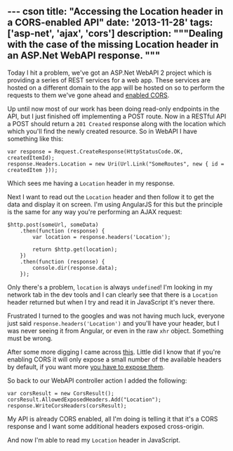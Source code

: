 --- cson
title: "Accessing the Location header in a CORS-enabled API"
date: '2013-11-28'
tags: ['asp-net', 'ajax', 'cors']
description: """Dealing with the case of the missing Location header in an ASP.Net WebAPI response.
"""
---

Today I hit a problem, we've got an ASP.Net WebAPI 2 project which is providing a series of REST services for a web app. These services are hosted on a different domain to the app will be hosted on so to perform the requests to them we've gone ahead and [enabled CORS](http://enable-cors.org/).

Up until now most of our work has been doing read-only endpoints in the API, but I just finished off implementing a POST route. Now in a RESTful API a POST should return a `201 Created` response along with the location which which you'll find the newly created resource. So in WebAPI I have something like this:

    var response = Request.CreateResponse(HttpStatusCode.OK, createdItemId);
    response.Headers.Location = new Uri(Url.Link("SomeRoutes", new { id = createdItem }));

Which sees me having a `Location` header in my response.

Next I want to read out the `Location` header and then follow it to get the data and display it on screen. I'm using AngularJS for this but the principle is the same for any way you're performing an AJAX request:

    $http.post(someUrl, someData)
        .then(function (response) {
            var location = response.headers('Location');

            return $http.get(location);
        })
        .then(function (response) {
            console.dir(response.data);
        });

Only there's a problem, `location` is always `undefined`! I'm looking in my network tab in the dev tools and I can clearly see that there is a `Location` header returned but when I try and read it in JavaScript it's never there.

Frustrated I turned to the googles and was not having much luck, everyone just said `response.headers('Location')` and you'll have your header, but I was never seeing it from Angular, or even in the raw `xhr` object. Something must be wrong.

After some more digging I came across [this](http://stackoverflow.com/a/14755417/11388). Little did I know that if you're enabling CORS it will only expose a small number of the available headers by default, if you want more [you have to expose them](http://www.w3.org/TR/cors/#access-control-expose-headers-response-header).

So back to our WebAPI controller action I added the following:

    var corsResult = new CorsResult();
    corsResult.AllowedExposedHeaders.Add("Location");
    response.WriteCorsHeaders(corsResult);

My API is already CORS enabled, all I'm doing is telling it that it's a CORS response and I want some additional headers exposed cross-origin.

And now I'm able to read my `Location` header in JavaScript.